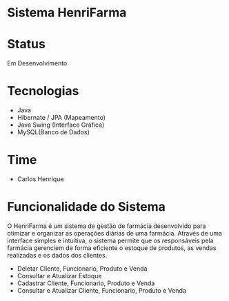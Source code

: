 # Sistema HenriFarma
# Status
Em Desenvolvimento

# Tecnologias
- Java
- Hibernate / JPA (Mapeamento)
- Java Swing (Interface Gráfica)
- MySQL(Banco de Dados)
# Time
- Carlos Henrique
# Funcionalidade do Sistema
O HenriFarma é um sistema de gestão de farmácia desenvolvido para otimizar e organizar as operações diárias de uma farmácia. Através de uma interface simples e intuitiva, o sistema permite que os responsáveis pela farmácia gerenciem de forma eficiente o estoque de produtos, as vendas realizadas e os dados dos clientes.
- Deletar Cliente, Funcionario, Produto e Venda
- Consultar e Atualizar Estoque
- Cadastrar Cliente, Funcionario, Produto e Venda
- Consultar e Atualizar Cliente, Funcionario, Produto e Venda
